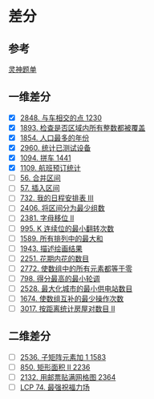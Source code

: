# 差分
## 参考
[灵神题单](https://leetcode.cn/circle/discuss/mOr1u6/)

## 一维差分
- [x] [2848. 与车相交的点 1230](https://leetcode.cn/problems/points-that-intersect-with-cars/)
- [x] [1893. 检查是否区域内所有整数都被覆盖](https://leetcode.cn/problems/check-if-all-the-integers-in-a-range-are-covered/)
- [x] [1854. 人口最多的年份](https://leetcode.cn/problems/maximum-population-year/)
- [x] [2960. 统计已测试设备](https://leetcode.cn/problems/count-tested-devices-after-test-operations/)
- [x] [1094. 拼车 1441](https://leetcode.cn/problems/car-pooling/)
- [x] [1109. 航班预订统计](https://leetcode.cn/problems/corporate-flight-bookings/)
- [ ] [56. 合并区间](https://leetcode.cn/problems/merge-intervals/)
- [ ] [57. 插入区间](https://leetcode.cn/problems/insert-interval/)
- [ ] [732. 我的日程安排表 III](https://leetcode.cn/problems/my-calendar-iii/)
- [ ] [2406. 将区间分为最少组数](https://leetcode.cn/problems/divide-intervals-into-minimum-number-of-groups/)
- [ ] [2381. 字母移位 II](https://leetcode.cn/problems/shifting-letters-ii/)
- [ ] [995. K 连续位的最小翻转次数](https://leetcode.cn/problems/minimum-number-of-k-consecutive-bit-flips/)
- [ ] [1589. 所有排列中的最大和](https://leetcode.cn/problems/maximum-sum-obtained-of-any-permutation/)
- [ ] [1943. 描述绘画结果](https://leetcode.cn/problems/describe-the-painting/)
- [ ] [2251. 花期内花的数目](https://leetcode.cn/problems/number-of-flowers-in-full-bloom/)
- [ ] [2772. 使数组中的所有元素都等于零](https://leetcode.cn/problems/apply-operations-to-make-all-array-elements-equal-to-zero/)
- [ ] [798. 得分最高的最小轮调](https://leetcode.cn/problems/smallest-rotation-with-highest-score/)
- [ ] [2528. 最大化城市的最小供电站数目](https://leetcode.cn/problems/maximize-the-minimum-powered-city/)
- [ ] [1674. 使数组互补的最少操作次数](https://leetcode.cn/problems/minimum-moves-to-make-array-complementary/)
- [ ] [3017. 按距离统计房屋对数目 II](https://leetcode.cn/problems/count-the-number-of-houses-at-a-certain-distance-ii/)

## 二维差分
- [ ] [2536. 子矩阵元素加 1 1583](https://leetcode.cn/problems/increment-submatrices-by-one/)
- [ ] [850. 矩形面积 II 2236](https://leetcode.cn/problems/rectangle-area-ii/)
- [ ] [2132. 用邮票贴满网格图 2364](https://leetcode.cn/problems/stamping-the-grid/)
- [ ] [LCP 74. 最强祝福力场](https://leetcode.cn/problems/xepqZ5/)